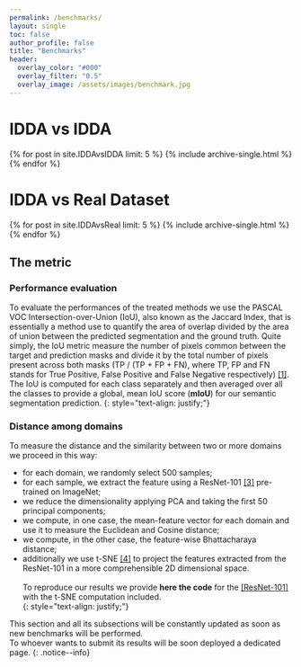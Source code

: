 ```yaml
---
permalink: /benchmarks/
layout: single
toc: false
author_profile: false
title: "Benchmarks"
header:
  overlay_color: "#000"
  overlay_filter: "0.5"
  overlay_image: /assets/images/benchmark.jpg
---
```

# IDDA vs IDDA
{% for post in site.IDDAvsIDDA limit: 5 %}
  {% include archive-single.html %}
{% endfor %}

# IDDA vs Real Dataset
{% for post in site.IDDAvsReal limit: 5 %}
  {% include archive-single.html %}
{% endfor %}

## The metric
### Performance evaluation
To evaluate the performances of the treated methods we use the PASCAL VOC Intersection-over-Union (IoU), also known 
as the Jaccard Index, that is essentially a method use to quantify the area of overlap divided by the area of union between 
the predicted segmentation and the ground truth. Quite simply, the IoU metric measure the number of pixels common between the target
and prediction masks and divide it by the total number of pixels
present across both masks (TP / (TP + FP + FN), where TP, FP and FN stands for True Positive, False Positive and False Negative 
respectively) [[1]](http://host.robots.ox.ac.uk/pascal/VOC/pubs/everingham15.pdf).
<br>The IoU is computed for each class separately and then averaged over all the classes to provide a global, mean IoU score 
(**mIoU**) for our semantic segmentation prediction. 
{: style="text-align: justify;"}

### Distance among domains 
To measure the distance and the similarity between two or more domains we proceed in this way: 
- for each domain, we randomly select 500 samples;
- for each sample, we extract the feature using a ResNet-101 [[3]](https://www.cv-foundation.org/openaccess/content_cvpr_2016/papers/He_Deep_Residual_Learning_CVPR_2016_paper.pdf) pre-trained on ImageNet;
- we reduce the dimensionality applying PCA and taking the first 50 principal components;
- we compute, in one case, the mean-feature vector for each domain and use it to measure the Euclidean and Cosine distance;
- we compute, in the other case, the feature-wise Bhattacharaya distance;
- additionally we use t-SNE [[4]](http://www.jmlr.org/papers/volume9/vandermaaten08a/vandermaaten08a.pdf) to project the features extracted from the ResNet-101 in a more comprehensible 2D dimensional space.<br><br>
To reproduce our results we provide **here the code** for 
the [[ResNet-101]](https://github.com/taveraantonio/tSNE_ResNet) with the t-SNE computation included.   
{: style="text-align: justify;"}


This section and all its subsections will be constantly updated as soon as new benchmarks will be performed. 
<br>To whoever wants to submit its results will be soon deployed a dedicated page.
{: .notice--info}